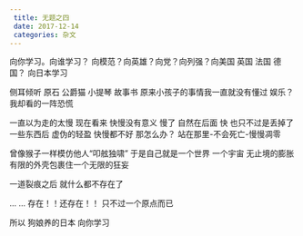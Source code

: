```yaml
---
 title: 无题之四
 date: 2017-12-14
 categories: 杂文
---
```


向你学习。向谁学习？
向模范？向英雄？向党？向列强？向美国 英国 法国 德国？
向日本学习


侧耳倾听 原石 公爵猫 小提琴 故事书
原来小孩子的事情我一直就没有懂过
娱乐？ 我却看的一阵恐慌


一直以为走的太慢 现在看来
快慢没有意义
慢了 自然在后面
快 也只不过是丢掉了一些东西后 虚伪的轻盈
快慢都不好 那怎么办？
站在那里-不会死亡-慢慢凋零


曾像猴子一样模仿他人“叩舷独啸”
于是自己就是一个世界 一个宇宙
无止境的膨胀
有限的外壳包裹住一个无限的狂妄


一道裂痕之后
就什么都不存在了


... ...
存在！！还存在！！
只不过一个原点而已


所以 狗娘养的日本 向你学习
